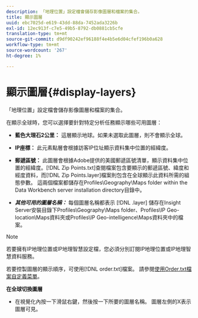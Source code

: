 ```yaml
---
description: 「地理位置」設定檔會儲存影像圖層和檔案的集合。
title: 顯示圖層
uuid: ebc7025d-e619-43dd-88da-7452ada3226b
exl-id: 12ec913f-c7e5-49b5-8792-db0881cb5cfe
translation-type: tm+mt
source-git-commit: d9df90242ef96188f4e4b5e6d04cfef196b0a628
workflow-type: tm+mt
source-wordcount: '267'
ht-degree: 1%

---
```


# 顯示圖層{#display-layers}

「地理位置」設定檔會儲存影像圖層和檔案的集合。

在顯示全球時，您可以選擇要針對特定分析任務顯示哪些可用圖層：

* **藍色大理石2公里：** 這層顯示地球。如果未選取此圖層，則不會顯示全球。
* **IP座標：** 此元素點層會根據訪客IP位址顯示資料集中位置的經緯度。
* **郵遞區號：** 此圖層會根據Adobe提供的美國郵遞區號清單，顯示資料集中位置的經緯度。[!DNL Zip Points.txt]查閱檔案包含要顯示的郵遞區號、緯度和經度資料，而[!DNL Zip Points.layer]檔案則包含在全球顯示此資料所需的組態參數。 這兩個檔案都儲存在Profiles\Geography\Maps folder within the Data Workbench server installation directory目錄中。

* ***其他可用的圖層名稱：*** 每個圖層名稱都表示 [!DNL .layer] 儲存在Insight Server安裝目錄下Profiles\Geography\Maps folder、Profiles\IP Geo-location\Maps資料夾或Profiles\IP Geo-intelligence\Maps資料夾中的檔案。

>[!NOTE]
>
>若要擁有IP地理位置或IP地理智慧設定檔，您必須分別訂閱IP地理位置或IP地理智慧資料服務。

若要控製圖層的顯示順序，可使用[!DNL order.txt]檔案。 請參閱[使用Order.txt檔案自定義菜單](../../../../home/c-get-started/c-intf-anlys-ftrs/c-ctm-menus/t-cstm-menus-ordr-files.md#task-a391800a8dd444deb3e1516d5189f999)。

**在全球切換圖層**

* 在視覺化內按一下滑鼠右鍵，然後按一下所要的圖層名稱。 圖層左側的X表示圖層可見。
